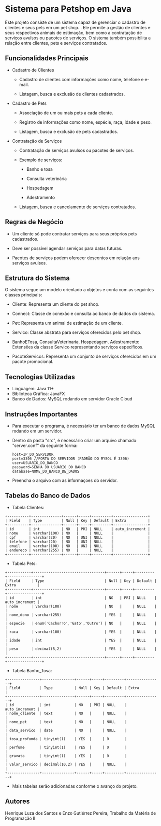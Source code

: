 # Sistema para Petshop em Java

Este projeto consiste de um sistema capaz de gerenciar o cadastro de clientes e seus pets em um
pet shop. . Ele permite a gestão de clientes e seus respectivos animais de
estimação, bem como a contratação de serviços avulsos ou pacotes de serviços.
O sistema também possibilita a relação entre clientes, pets e serviços
contratados.

## Funcionalidades Principais

* Cadastro de Clientes

    * Cadastro de clientes com informações como nome, telefone e e-mail.

    * Listagem, busca e exclusão de clientes cadastrados.

* Cadastro de Pets

    * Associação de um ou mais pets a cada cliente.

    * Registro de informações como nome, espécie, raça, idade e peso.

    * Listagem, busca e exclusão de pets cadastrados.

* Contratação de Serviços

    * Contratação de serviços avulsos ou pacotes de serviços.

    * Exemplo de serviços:

        * Banho e tosa

        * Consulta veterinária

        * Hospedagem

        * Adestramento

    * Listagem, busca e cancelamento de serviços contratados.

## Regras de Negócio

* Um cliente só pode contratar serviços para seus próprios pets cadastrados.

* Deve ser possível agendar serviços para datas futuras.

* Pacotes de serviços podem oferecer descontos em relação aos serviços avulsos.

## Estrutura do Sistema

O sistema segue um modelo orientado a objetos e conta com as seguintes classes principais:

* Cliente: Representa um cliente do pet shop.

* Connect: Classe de conexão e consulta ao banco de dados do sistema.

* Pet: Representa um animal de estimação de um cliente.

* Servico: Classe abstrata para serviços oferecidos pelo pet shop.

* BanhoETosa, ConsultaVeterinaria, Hospedagem, Adestramento: Extensões da classe Servico representando serviços específicos.

* PacoteServicos: Representa um conjunto de serviços oferecidos em um pacote promocional.

## Tecnologias Utilizadas

* Linguagem: Java 11+
* Biblioteca Gráfica: JavaFX
* Banco de Dados: MySQL rodando em servidor Oracle Cloud

## Instruções Importantes

* Para executar o programa, é necessário ter um banco de dados MySQL rodando em um servidor.

* Dentro da pasta "src", é necessário criar um arquivo chamado "server.conf" da seguinte forma:

    ```
    host=IP_DO_SERVIDOR
    port=3306 //PORTA DO SERVIDOR (PADRÃO DO MYSQL É 3306)
    user=USUARIO_DO_BANCO
    password=SENHA_DO_USUARIO_DO_BANCO
    database=NOME_DO_BANCO_DE_DADOS
    ```
* Preencha o arquivo com as informaçoes do servidor.

## Tabelas do Banco de Dados

* Tabela Clientes:
```
+----------+--------------+------+-----+---------+----------------+
| Field    | Type         | Null | Key | Default | Extra          |
+----------+--------------+------+-----+---------+----------------+
| id       | int          | NO   | PRI | NULL    | auto_increment |
| nome     | varchar(100) | NO   |     | NULL    |                |
| cpf      | varchar(20)  | NO   | UNI | NULL    |                |
| telefone | varchar(20)  | NO   | UNI | NULL    |                |
| email    | varchar(100) | NO   | UNI | NULL    |                |
| endereco | varchar(255) | NO   |     | NULL    |                |
+----------+--------------+------+-----+---------+----------------+
```
* Tabela Pets:
```
+-----------+---------------------------------+------+-----+---------+----------------+
| Field     | Type                            | Null | Key | Default | Extra          |
+-----------+---------------------------------+------+-----+---------+----------------+
| id        | int                             | NO   | PRI | NULL    | auto_increment |
| nome      | varchar(100)                    | NO   |     | NULL    |                |
| nome_dono | varchar(255)                    | YES  |     | NULL    |                |
| especie   | enum('Cachorro','Gato','Outro') | NO   |     | NULL    |                |
| raca      | varchar(100)                    | YES  |     | NULL    |                |
| idade     | int                             | YES  |     | NULL    |                |
| peso      | decimal(5,2)                    | YES  |     | NULL    |                |
+-----------+---------------------------------+------+-----+---------+----------------+
```
* Tabela Banho_Tosa:
```
+---------------+---------------+------+-----+---------+----------------+
| Field         | Type          | Null | Key | Default | Extra          |
+---------------+---------------+------+-----+---------+----------------+
| id            | int           | NO   | PRI | NULL    | auto_increment |
| nome_cliente  | text          | NO   |     | NULL    |                |
| nome_pet      | text          | NO   |     | NULL    |                |
| data_servico  | date          | NO   |     | NULL    |                |
| tosa_profunda | tinyint(1)    | YES  |     | 0       |                |
| perfume       | tinyint(1)    | YES  |     | 0       |                |
| gravata       | tinyint(1)    | YES  |     | 0       |                |
| valor_servico | decimal(10,2) | YES  |     | NULL    |                |
+---------------+---------------+------+-----+---------+----------------+
```

* Mais tabelas serão adicionadas conforme o avanço do projeto.

## Autores

Henrique Luza dos Santos e Enzo Gutiérrez Pereira, Trabalho da Matéria de Programação II